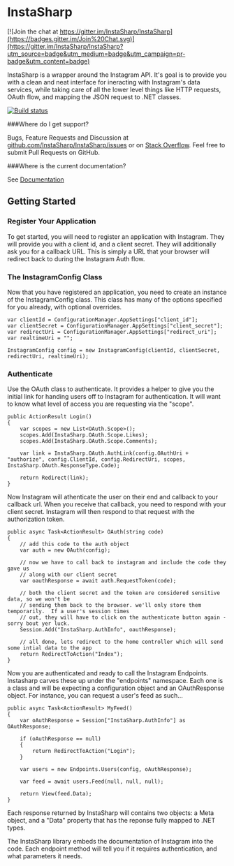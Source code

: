 # InstaSharp

[![Join the chat at https://gitter.im/InstaSharp/InstaSharp](https://badges.gitter.im/Join%20Chat.svg)](https://gitter.im/InstaSharp/InstaSharp?utm_source=badge&utm_medium=badge&utm_campaign=pr-badge&utm_content=badge)

InstaSharp is a wrapper around the Instagram API.  It's goal is to provide you with a clean and neat interface for ineracting with Instagram's data services, while taking care of all the lower level things like HTTP requests, OAuth flow, and mapping the JSON request to .NET classes.

[![Build status](https://ci.appveyor.com/api/projects/status/ch334xwq15i9pcum)](https://ci.appveyor.com/project/Fujiy/instasharp)

###Where do I get support?

Bugs, Feature Requests and Discussion at [github.com/InstaSharp/InstaSharp/issues](https://github.com/InstaSharp/InstaSharp/issues) or on [Stack Overflow](http://stackoverflow.com/questions/tagged/instasharp). Feel free to submit Pull Requests on GitHub.

###Where is the current documentation?

See [Documentation](http://instasharp.github.io/InstaSharp/Documentation/index.html)

## Getting Started

### Register Your Application 
 
To get started, you will need to register an application with Instagram.  They will provide you with a client id, and a client secret.  They will additionally ask you for a callback URL. This is simply a URL that your browser will redirect back to during the Instagram Auth flow.

### The InstagramConfig Class

Now that you have registered an application, you need to create an instance of the InstagramConfig class.  This class has many of the options specified for you already, with optional overrides.

	var clientId = ConfigurationManager.AppSettings["client_id"];
	var clientSecret = ConfigurationManager.AppSettings["client_secret"];
	var redirectUri = ConfigurationManager.AppSettings["redirect_uri"];
	var realtimeUri = "";

	InstagramConfig config = new InstagramConfig(clientId, clientSecret, redirectUri, realtimeUri);

### Authenticate

Use the OAuth class to authenticate. It provides a helper to give you the initial link for handing users off to Instagram for authentication.  It will want to know what level of access you are requesting via the "scope".

    public ActionResult Login()
    {
        var scopes = new List<OAuth.Scope>();
        scopes.Add(InstaSharp.OAuth.Scope.Likes);
        scopes.Add(InstaSharp.OAuth.Scope.Comments);

        var link = InstaSharp.OAuth.AuthLink(config.OAuthUri + "authorize", config.ClientId, config.RedirectUri, scopes, InstaSharp.OAuth.ResponseType.Code);

        return Redirect(link);
    }

Now Instagram will athenticate the user on their end and callback to your callback url. When you receive that callback, you need to respond with your client secret. Instagram will then respond to that request with the authorization token.

    public async Task<ActionResult> OAuth(string code)
    {
        // add this code to the auth object
        var auth = new OAuth(config);

        // now we have to call back to instagram and include the code they gave us
        // along with our client secret
        var oauthResponse = await auth.RequestToken(code);

        // both the client secret and the token are considered sensitive data, so we won't be
        // sending them back to the browser. we'll only store them temporarily.  If a user's session times
        // out, they will have to click on the authenticate button again - sorry bout yer luck.
        Session.Add("InstaSharp.AuthInfo", oauthResponse);

        // all done, lets redirect to the home controller which will send some intial data to the app
        return RedirectToAction("Index");
    }

Now you are authenticated and ready to call the Instagram Endpoints.  Instasharp carves these up under the "endpoints" namespace.  Each one is a class and will be expecting a configuration object and an OAuthResponse object.  For instance, you can request a user's feed as such...

    public async Task<ActionResult> MyFeed()
    {
        var oAuthResponse = Session["InstaSharp.AuthInfo"] as OAuthResponse;

        if (oAuthResponse == null)
        {
            return RedirectToAction("Login");
        }

        var users = new Endpoints.Users(config, oAuthResponse);

        var feed = await users.Feed(null, null, null);

        return View(feed.Data);
    }

Each response returned by InstaSharp will contains two objects: a Meta object, and a "Data" property that has the reponse fully mapped to .NET types.

The InstaSharp library embeds the documentation of Instagram into the code.  Each endpoint method will tell you if it requires authentication, and what parameters it needs.
